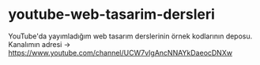 # youtube-web-tasarim-dersleri
YouTube'da yayımladığım web tasarım derslerinin örnek kodlarının deposu. Kanalımın adresi -> https://www.youtube.com/channel/UCW7vIgAncNNAYkDaeocDNXw
